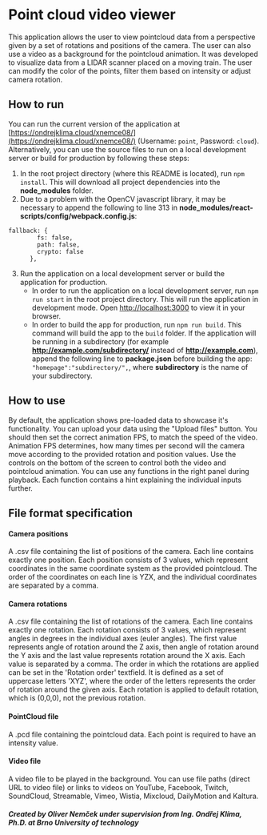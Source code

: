 # Point cloud video viewer

This application allows the user to view pointcloud data from a perspective given by a set of rotations and positions of the camera. The user can also use a video as a background for the pointcloud animation. It was developed to visualize data from a LIDAR scanner placed on a moving train. The user can modify the color of the points, filter them based on intensity or adjust camera rotation.

## How to run

You can run the current version of the application at [https://ondrejklima.cloud/xnemce08/](https://ondrejklima.cloud/xnemce08/) (Username: `point`, Password: `cloud`). Alternatively, you can use the source files to run on a local development server or build for production by following these steps:


1. In the root project directory (where this README is located), run `npm install`. This will download all project dependencies into the **node_modules** folder.
2. Due to a problem with the OpenCV javascript library, it may be necessary to append the following to line 313 in **node_modules/react-scripts/config/webpack.config.js**:
```
fallback: {
        fs: false,
        path: false,
        crypto: false
      },
```
3. Run the application on a local development server or build the application for production.
    - In order to run the application on a local development server, run `npm run start` in the root project directory. This will run the application in development mode. Open [http://localhost:3000](http://localhost:3000) to view it in your browser.
    - In order to build the app for production, run `npm run build`. This command will build the app to the `build` folder. If the application will be running in a subdirectory (for example **http://example.com/subdirectory/** instead of **http://example.com**), append the following line to **package.json** before building the app:
    ``"homepage":"subdirectory/",``, where **subdirectory** is the name of your subdirectory.

## How to use
By default, the application shows pre-loaded data to showcase it's functionality. You can upload your data using the "Upload files" button. You should then set the correct animation FPS, to match the speed of the video. Animation FPS determines, how many times per second will the camera move according to the provided rotation and position values. Use the controls on the bottom of the screen to control both the video and pointcloud animation. You can use any functions in the right panel during playback. Each function contains a hint explaining the individual inputs further.

## File format specification

#### Camera positions
A .csv file containing the list of positions of the camera. Each line contains exactly one position. Each position consists of 3 values, which represent coordinates in the same coordinate system as the provided pointcloud. The order of the coordinates on each line is YZX, and the individual coordinates are separated by a comma.

#### Camera rotations
A .csv file containing the list of rotations of the camera. Each line contains exactly one rotation. Each rotation consists of 3 values, which represent angles in degrees in the individual axes (euler angles). The first value represents angle of rotation around the Z axis, then angle of rotation around the Y axis and the last value represents rotation around the X axis. Each value is separated by a comma. The order in which the rotations are applied can be set in the 'Rotation order' textfield. It is defined as a set of uppercase letters 'XYZ', where the order of the letters represents the order of rotation around the given axis. Each rotation is applied to default rotation, which is (0,0,0), not the previous rotation.

#### PointCloud file
A .pcd file containing the pointcloud data. Each point is required to have an intensity value.

#### Video file
A video file to be played in the background. You can use file paths (direct URL to video file) or links to videos on YouTube, Facebook, Twitch, SoundCloud, Streamable, Vimeo, Wistia, Mixcloud, DailyMotion and Kaltura.



##### Created by Oliver Nemček under supervision from Ing. Ondřej Klíma, Ph.D. at Brno University of technology